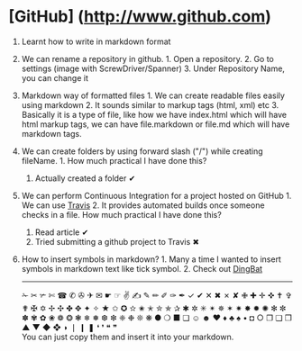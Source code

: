 # [GitHub] (http://www.github.com)
  1. Learnt how to write in markdown format
  2. We can rename a repository in github. 
    1. Open a repository.
    2. Go to settings (image with ScrewDriver/Spanner)
    3. Under Repository Name, you can change it
  3. Markdown way of formatted files
    1. We can create readable files easily using markdown
    2. It sounds similar to markup tags (html, xml) etc
    3. Basically it is a type of file, like how we have index.html which will have html markup tags, we can have                file.markdown or file.md which will have markdown tags.
  4. We can create folders by using forward slash ("/") while creating fileName.
    1. How much practical I have done this?
      1. Actually created a folder ✔
  5. We can perform Continuous Integration for a project hosted on GitHub
    1. We can use [Travis](https://travis-ci.org)
    2. It provides automated builds once someone checks in a file.
        How much practical I have done this?
        1. Read article ✔
        2. Tried submitting a github project to Travis  	✖
  6. How to insert symbols in markdown?
    1. Many a time I wanted to insert symbols in markdown text like tick symbol.
    2. Check out [DingBat](http://en.wikipedia.org/wiki/Dingbat)
    
      ---------------------------------------------------------------------
      ✁ 	✂ 	✃ 	✄ 	☎ 	✆ 	✇ 	✈ 	✉ 	☛ 	☞ 	✌ 	✍ 	✎ 	✏
      ✐  	✑ 	✒ 	✓ 	✔ 	✕ 	✖ 	✗ 	✘ 	✙ 	✚ 	✛ 	✜ 	✝ 	✞ 	✟
      ✠ 	✡ 	✢ 	✣ 	✤ 	✥ 	✦ 	✧ 	★ 	✩ 	✪ 	✫ 	✬ 	✭ 	✮ 	✯
      ✰ 	✱ 	✲ 	✳ 	✴ 	✵ 	✶ 	✷ 	✸ 	✹ 	✺ 	✻ 	✼ 	✽ 	✾ 	✿
      ❀ 	❁ 	❂ 	❃ 	❄ 	❅ 	❆ 	❇ 	❈ 	❉ 	❊ 	❋ 	● 	❍ 	■ 	❏
      ☺ 	☻ 	♥ 	♦ 	♣ 	♠ 	• 	◘ 	○ 	❐ 	❑ 	❒ 	▲ 	▼ 	◆ 	❖
      ◗ 	❘ 	❙ 	❚ 	❛ 	❜ 	❝ 	❞ 	 
      You can just copy them and insert it into your markdown. 

